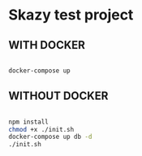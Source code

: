 # Skazy test project

## WITH DOCKER

```sh

docker-compose up

```

## WITHOUT DOCKER

```sh

npm install
chmod +x ./init.sh
docker-compose up db -d
./init.sh

```
